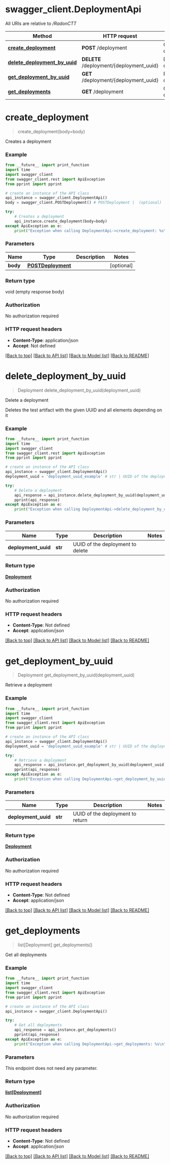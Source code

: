 # swagger_client.DeploymentApi

All URIs are relative to */RadonCTT*

Method | HTTP request | Description
------------- | ------------- | -------------
[**create_deployment**](DeploymentApi.md#create_deployment) | **POST** /deployment | Creates a deployment
[**delete_deployment_by_uuid**](DeploymentApi.md#delete_deployment_by_uuid) | **DELETE** /deployment/{deployment_uuid} | Delete a deployment
[**get_deployment_by_uuid**](DeploymentApi.md#get_deployment_by_uuid) | **GET** /deployment/{deployment_uuid} | Retrieve a deployment
[**get_deployments**](DeploymentApi.md#get_deployments) | **GET** /deployment | Get all deployments

# **create_deployment**
> create_deployment(body=body)

Creates a deployment

### Example
```python
from __future__ import print_function
import time
import swagger_client
from swagger_client.rest import ApiException
from pprint import pprint

# create an instance of the API class
api_instance = swagger_client.DeploymentApi()
body = swagger_client.POSTDeployment() # POSTDeployment |  (optional)

try:
    # Creates a deployment
    api_instance.create_deployment(body=body)
except ApiException as e:
    print("Exception when calling DeploymentApi->create_deployment: %s\n" % e)
```

### Parameters

Name | Type | Description  | Notes
------------- | ------------- | ------------- | -------------
 **body** | [**POSTDeployment**](POSTDeployment.md)|  | [optional] 

### Return type

void (empty response body)

### Authorization

No authorization required

### HTTP request headers

 - **Content-Type**: application/json
 - **Accept**: Not defined

[[Back to top]](#) [[Back to API list]](../README.md#documentation-for-api-endpoints) [[Back to Model list]](../README.md#documentation-for-models) [[Back to README]](../README.md)

# **delete_deployment_by_uuid**
> Deployment delete_deployment_by_uuid(deployment_uuid)

Delete a deployment

Deletes the test artifact with the given UUID and all elements depending on it

### Example
```python
from __future__ import print_function
import time
import swagger_client
from swagger_client.rest import ApiException
from pprint import pprint

# create an instance of the API class
api_instance = swagger_client.DeploymentApi()
deployment_uuid = 'deployment_uuid_example' # str | UUID of the deployment to delete

try:
    # Delete a deployment
    api_response = api_instance.delete_deployment_by_uuid(deployment_uuid)
    pprint(api_response)
except ApiException as e:
    print("Exception when calling DeploymentApi->delete_deployment_by_uuid: %s\n" % e)
```

### Parameters

Name | Type | Description  | Notes
------------- | ------------- | ------------- | -------------
 **deployment_uuid** | **str**| UUID of the deployment to delete | 

### Return type

[**Deployment**](Deployment.md)

### Authorization

No authorization required

### HTTP request headers

 - **Content-Type**: Not defined
 - **Accept**: application/json

[[Back to top]](#) [[Back to API list]](../README.md#documentation-for-api-endpoints) [[Back to Model list]](../README.md#documentation-for-models) [[Back to README]](../README.md)

# **get_deployment_by_uuid**
> Deployment get_deployment_by_uuid(deployment_uuid)

Retrieve a deployment

### Example
```python
from __future__ import print_function
import time
import swagger_client
from swagger_client.rest import ApiException
from pprint import pprint

# create an instance of the API class
api_instance = swagger_client.DeploymentApi()
deployment_uuid = 'deployment_uuid_example' # str | UUID of the deployment to return

try:
    # Retrieve a deployment
    api_response = api_instance.get_deployment_by_uuid(deployment_uuid)
    pprint(api_response)
except ApiException as e:
    print("Exception when calling DeploymentApi->get_deployment_by_uuid: %s\n" % e)
```

### Parameters

Name | Type | Description  | Notes
------------- | ------------- | ------------- | -------------
 **deployment_uuid** | **str**| UUID of the deployment to return | 

### Return type

[**Deployment**](Deployment.md)

### Authorization

No authorization required

### HTTP request headers

 - **Content-Type**: Not defined
 - **Accept**: application/json

[[Back to top]](#) [[Back to API list]](../README.md#documentation-for-api-endpoints) [[Back to Model list]](../README.md#documentation-for-models) [[Back to README]](../README.md)

# **get_deployments**
> list[Deployment] get_deployments()

Get all deployments

### Example
```python
from __future__ import print_function
import time
import swagger_client
from swagger_client.rest import ApiException
from pprint import pprint

# create an instance of the API class
api_instance = swagger_client.DeploymentApi()

try:
    # Get all deployments
    api_response = api_instance.get_deployments()
    pprint(api_response)
except ApiException as e:
    print("Exception when calling DeploymentApi->get_deployments: %s\n" % e)
```

### Parameters
This endpoint does not need any parameter.

### Return type

[**list[Deployment]**](Deployment.md)

### Authorization

No authorization required

### HTTP request headers

 - **Content-Type**: Not defined
 - **Accept**: application/json

[[Back to top]](#) [[Back to API list]](../README.md#documentation-for-api-endpoints) [[Back to Model list]](../README.md#documentation-for-models) [[Back to README]](../README.md)

